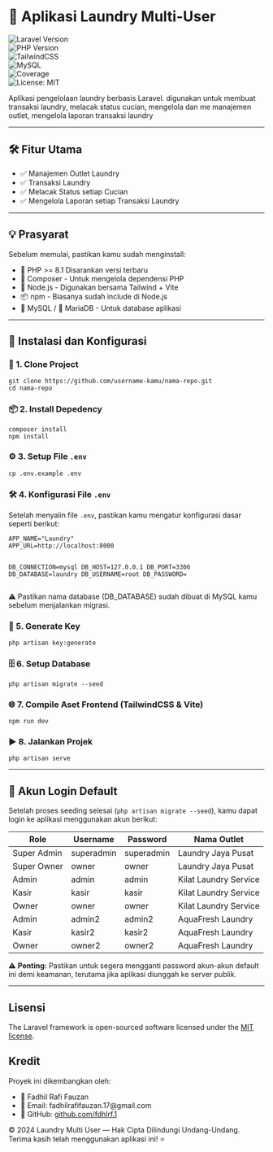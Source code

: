 <h1 class="code-line" data-line-start=0 data-line-end=1 ><a id="_Aplikasi_Laundry_MultiUser_0"></a>🧺 Aplikasi Laundry Multi-User</h1>
<p class="has-line-data" data-line-start="2" data-line-end="8"><img src="https://img.shields.io/badge/Laravel-10.x-red" alt="Laravel Version"><br>
<img src="https://img.shields.io/badge/PHP-%5E8.1-blue" alt="PHP Version"><br>
<img src="https://img.shields.io/badge/Style-TailwindCSS-38bdf8" alt="TailwindCSS"><br>
<img src="https://img.shields.io/badge/Database-MySQL-yellow?logo=mysql" alt="MySQL"><br>
<img src="https://img.shields.io/badge/Test%20Coverage-90%25-brightgreen" alt="Coverage"><br>
<img src="https://img.shields.io/badge/License-MIT-yellow.svg" alt="License: MIT"></p>
<p class="has-line-data" data-line-start="9" data-line-end="10">Aplikasi pengelolaan laundry berbasis Laravel. digunakan untuk membuat transaksi laundry, melacak status cucian, mengelola dan me manajemen outlet, mengelola laporan transaksi laundry</p>
<hr>
<h2 class="code-line" data-line-start=13 data-line-end=14 ><a id="_Fitur_Utama_13"></a>🛠️ Fitur Utama</h2>
<ul>
<li class="has-line-data" data-line-start="15" data-line-end="16">✅ Manajemen Outlet Laundry</li>
<li class="has-line-data" data-line-start="16" data-line-end="17">✅ Transaksi Laundry</li>
<li class="has-line-data" data-line-start="17" data-line-end="18">✅ Melacak Status setiap Cucian</li>
<li class="has-line-data" data-line-start="18" data-line-end="19">✅ Mengelola Laporan setiap Transaksi Laundry</li>
</ul>
<hr>
<h2 class="code-line" data-line-start=21 data-line-end=22 ><a id="_Prasyarat_21"></a>💡 Prasyarat</h2>
<p class="has-line-data" data-line-start="23" data-line-end="24">Sebelum memulai, pastikan kamu sudah menginstall:</p>
<ul>
<li class="has-line-data" data-line-start="25" data-line-end="26">🐘 PHP    &gt;= 8.1  Disarankan versi terbaru</li>
<li class="has-line-data" data-line-start="26" data-line-end="27">🎼 Composer   -   Untuk mengelola dependensi PHP</li>
<li class="has-line-data" data-line-start="27" data-line-end="28">🧰 Node.js    -   Digunakan bersama Tailwind + Vite</li>
<li class="has-line-data" data-line-start="28" data-line-end="29">📦 npm    -   Biasanya sudah include di Node.js</li>
<li class="has-line-data" data-line-start="29" data-line-end="31">🐬 MySQL / 🐳 MariaDB -   Untuk database aplikasi</li>
</ul>
<hr>
<h2 class="code-line" data-line-start=33 data-line-end=34 ><a id="_Instalasi_dan_Konfigurasi_33"></a>🚀 Instalasi dan Konfigurasi</h2>
<h3 class="code-line" data-line-start=35 data-line-end=36 ><a id="_1_Clone_Project_35"></a>🧱 1. Clone Project</h3>
<pre><code class="has-line-data" data-line-start="38" data-line-end="41" class="language-bash">git <span class="hljs-built_in">clone</span> https://github.com/username-kamu/nama-repo.git
<span class="hljs-built_in">cd</span> nama-repo
</code></pre>
<h3 class="code-line" data-line-start=42 data-line-end=43 ><a id="_2_Install_Depedency_42"></a>📦 2. Install Depedency</h3>
<pre><code class="has-line-data" data-line-start="44" data-line-end="47" class="language-bash">composer install
npm install
</code></pre>
<h3 class="code-line" data-line-start=48 data-line-end=49 ><a id="_3_Setup_File_env_48"></a>⚙️ 3. Setup File <code>.env</code></h3>
<pre><code class="has-line-data" data-line-start="50" data-line-end="52" class="language-bash">cp .env.example .env
</code></pre>
<h3 class="code-line" data-line-start=53 data-line-end=54 ><a id="_4_Konfigurasi_File_env_53"></a>🛠️ 4. Konfigurasi File <code>.env</code></h3>
<p class="has-line-data" data-line-start="55" data-line-end="56">Setelah menyalin file <code>.env</code>, pastikan kamu mengatur konfigurasi dasar seperti berikut:</p>
<pre><code class="has-line-data" data-line-start="58" data-line-end="68" class="language-env">APP_NAME=&quot;Laundry&quot;
APP_URL=http://localhost:8000

DB_CONNECTION=mysql
DB_HOST=127.0.0.1
DB_PORT=3306
DB_DATABASE=laundry
DB_USERNAME=root
DB_PASSWORD=
</code></pre>
<p class="has-line-data" data-line-start="68" data-line-end="69">⚠️ Pastikan nama database (DB_DATABASE) sudah dibuat di MySQL kamu sebelum menjalankan migrasi.</p>
<h3 class="code-line" data-line-start=70 data-line-end=71 ><a id="_5_Generate_Key_70"></a>🔐 5. Generate Key</h3>
<pre><code class="has-line-data" data-line-start="72" data-line-end="74" class="language-bash">php artisan key:generate
</code></pre>
<h3 class="code-line" data-line-start=75 data-line-end=76 ><a id="_6_Setup_Database_75"></a>🗄 6. Setup Database</h3>
<pre><code class="has-line-data" data-line-start="77" data-line-end="79" class="language-bash">php artisan migrate --seed
</code></pre>
<h3 class="code-line" data-line-start=80 data-line-end=81 ><a id="_7_Compile_Aset_Frontend_TailwindCSS__Vite_80"></a>🌐 7. Compile Aset Frontend (TailwindCSS &amp; Vite)</h3>
<pre><code class="has-line-data" data-line-start="82" data-line-end="84" class="language-bash">npm run dev
</code></pre>
<h3 class="code-line" data-line-start=85 data-line-end=86 ><a id="_8_Jalankan_Projek_85"></a>▶️ 8. Jalankan Projek</h3>
<pre><code class="has-line-data" data-line-start="87" data-line-end="89" class="language-bash">php artisan serve
</code></pre>
<hr>
<h2 class="code-line" data-line-start=92 data-line-end=93 ><a id="_Akun_Login_Default_92"></a>🔐 Akun Login Default</h2>
<p class="has-line-data" data-line-start="94" data-line-end="95">Setelah proses seeding selesai (<code>php artisan migrate --seed</code>), kamu dapat login ke aplikasi menggunakan akun berikut:</p>
<table class="table table-striped table-bordered">
<thead>
<tr>
<th>Role</th>
<th>Username</th>
<th>Password</th>
<th>Nama Outlet</th>
</tr>
</thead>
<tbody>
<tr>
<td>Super Admin</td>
<td>superadmin</td>
<td>superadmin</td>
<td>Laundry Jaya Pusat</td>
</tr>
<tr>
<td>Super Owner</td>
<td>owner</td>
<td>owner</td>
<td>Laundry Jaya Pusat</td>
</tr>
<tr>
<td>Admin</td>
<td>admin</td>
<td>admin</td>
<td>Kilat Laundry Service</td>
</tr>
<tr>
<td>Kasir</td>
<td>kasir</td>
<td>kasir</td>
<td>Kilat Laundry Service</td>
</tr>
<tr>
<td>Owner</td>
<td>owner</td>
<td>owner</td>
<td>Kilat Laundry Service</td>
</tr>
<tr>
<td>Admin</td>
<td>admin2</td>
<td>admin2</td>
<td>AquaFresh Laundry</td>
</tr>
<tr>
<td>Kasir</td>
<td>kasir2</td>
<td>kasir2</td>
<td>AquaFresh Laundry</td>
</tr>
<tr>
<td>Owner</td>
<td>owner2</td>
<td>owner2</td>
<td>AquaFresh Laundry</td>
</tr>
</tbody>
</table>
<p class="has-line-data" data-line-start="107" data-line-end="108">⚠️ <strong>Penting:</strong> Pastikan untuk segera mengganti password akun-akun default ini demi keamanan, terutama jika aplikasi diunggah ke server publik.</p>
<hr>
<h2 class="code-line" data-line-start=111 data-line-end=112 ><a id="Lisensi_111"></a>Lisensi</h2>
<p class="has-line-data" data-line-start="113" data-line-end="114">The Laravel framework is open-sourced software licensed under the <a href="https://opensource.org/licenses/MIT">MIT license</a>.</p>
<h2 class="code-line" data-line-start=115 data-line-end=116 ><a id="Kredit_115"></a>Kredit</h2>
<p class="has-line-data" data-line-start="116" data-line-end="117">Proyek ini dikembangkan oleh:</p>
<ul>
<li class="has-line-data" data-line-start="118" data-line-end="119">👤 Fadhil Rafi Fauzan</li>
<li class="has-line-data" data-line-start="119" data-line-end="120">📧 Email: fadhilrafifauzan.17@gmail.com</li>
<li class="has-line-data" data-line-start="120" data-line-end="122">🐙 GitHub: <a href="http://github.com/fdhlrf.1">github.com/fdhlrf.1</a></li>
</ul>
<p class="has-line-data" data-line-start="122" data-line-end="124">© 2024 Laundry Multi User — Hak Cipta Dilindungi Undang-Undang.<br>
Terima kasih telah menggunakan aplikasi ini! ⭐</p>
